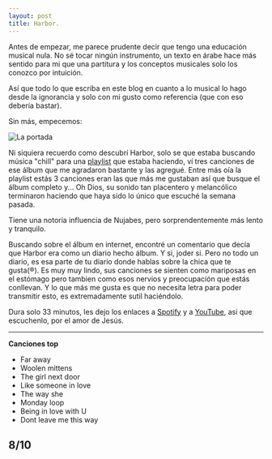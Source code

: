 ```yaml
---
layout: post
title: Harbor.
---
```

Antes de empezar, me parece prudente decir que tengo una educación musical nula. No sé tocar ningún instrumento, un texto en árabe hace más sentido para mi que una partitura y los conceptos musicales solo los conozco por intuición.

Así que todo lo que escriba en este blog en cuanto a lo musical lo hago desde la ignorancia y solo con mi gusto como referencia (que con eso debería bastar).

Sin más, empecemos:

![La portada](https://m.media-amazon.com/images/I/91vijIcuVdL._SS500_.jpg "La portada")

Ni siquiera recuerdo como descubrí Harbor, solo se que estaba buscando música "chill" para una [playlist](https://open.spotify.com/playlist/1Q57GJwYNlBEXLjgKS5txC?) que estaba haciendo,
ví tres canciones de ese álbum que me agradaron bastante y las agregué. Entre más oía la playlist estás 3 canciones eran las que más me gustaban así que busque el álbum completo y... Oh Dios, su sonido tan placentero y melancólico terminaron haciendo que haya sido lo único que escuché la semana pasada.

Tiene una notoria influencia de Nujabes, pero sorprendentemente más lento y tranquilo.

Buscando sobre el álbum en internet, encontré un comentario que decía que Harbor era como un diario hecho álbum. Y si, joder si. Pero no todo un diario, es esa parte de tu diario donde hablas sobre la chica que te gusta(®). Es muy muy lindo, sus canciones se sienten como mariposas en el estómago pero tambien como esos nervios y preocupación que estás conllevan. Y lo que más me gusta es que no necesita letra para poder transmitir esto, es extremadamente sutil haciéndolo.

Dura solo 33 minutos, les dejo los enlaces a [Spotify](https://open.spotify.com/album/2p2dzaB6jqlKi4Oj2WlFoN) y a [YouTube](https://www.youtube.com/watch?v=yWMxV-idmEU), asi que escuchenlo, por el amor de Jesús.

----

**Canciones top**
- Far away
- Woolen mittens
- The girl next door
- Like someone in love
- The way she
- Monday loop
- Being in love with U
- Dont leave me this way

## 8/10
